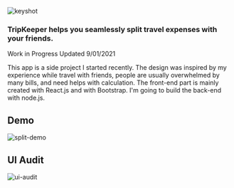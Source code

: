 
![keyshot](https://yuanyuanhu96.github.io/share/concept.png)

### TripKeeper helps you seamlessly split travel expenses with your friends.

Work in Progress
Updated 9/01/2021

This app is a side project I started recently. The design was inspired by my experience while travel with friends, people are usually overwhelmed by many bills, and need helps with calculation. The front-end part is mainly created with React.js and with Bootstrap. I'm going to build the back-end with node.js.




## Demo
![split-demo](https://yuanyuanhu96.github.io/share/split-demo-v3.gif)

## UI Audit
![ui-audit](https://yuanyuanhu96.github.io/share/ui-audit.png)



